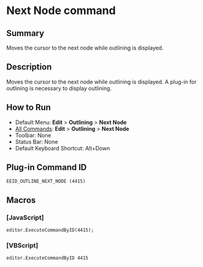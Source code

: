 # Next Node command

## Summary

Moves the cursor to the next node while outlining is displayed.

## Description

Moves the cursor to the next node while outlining is displayed. A plug-in for outlining is necessary to display outlining.

## How to Run

- Default Menu: **Edit** \> **Outlining** \> **Next Node**
- [All Commands](../tools/all_commands): **Edit** \> **Outlining** \> **Next Node**
- Toolbar: None
- Status Bar: None
- Default Keyboard Shortcut: Alt+Down

## Plug-in Command ID

```
EEID_OUTLINE_NEXT_NODE (4415)```

## Macros

### \[JavaScript\]

```
editor.ExecuteCommandByID(4415);
```

### \[VBScript\]

```
editor.ExecuteCommandByID 4415
```
